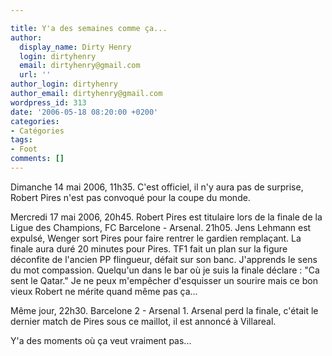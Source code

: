 ```yaml
---

title: Y'a des semaines comme ça...
author:
  display_name: Dirty Henry
  login: dirtyhenry
  email: dirtyhenry@gmail.com
  url: ''
author_login: dirtyhenry
author_email: dirtyhenry@gmail.com
wordpress_id: 313
date: '2006-05-18 08:20:00 +0200'
categories:
- Catégories
tags:
- Foot
comments: []
---
```

Dimanche 14 mai 2006, 11h35. C'est officiel, il n'y aura pas de surprise, Robert Pires n'est pas convoqué pour la coupe du monde.

Mercredi 17 mai 2006, 20h45. Robert Pires est titulaire lors de la finale de la Ligue des Champions, FC Barcelone - Arsenal. 21h05. Jens Lehmann est expulsé, Wenger sort Pires pour faire rentrer le gardien remplaçant. La finale aura duré 20 minutes pour Pires. TF1 fait un plan sur la figure déconfite de l'ancien PP flingueur, défait sur son banc. J'apprends le sens du mot compassion. Quelqu'un dans le bar où je suis la finale déclare : "Ca sent le Qatar." Je ne peux m'empêcher d'esquisser un sourire mais ce bon vieux Robert ne mérite quand même pas ça...

Même jour, 22h30. Barcelone 2 - Arsenal 1. Arsenal perd la finale, c'était le dernier match de Pires sous ce maillot, il est annoncé à Villareal.

Y'a des moments où ça veut vraiment pas...
